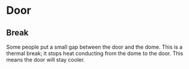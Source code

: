 
# Door

## Break

Some people put a small gap between the door and the dome.
This is a thermal break; it stops heat conducting from the dome to the door.
This means the door will stay cooler.

